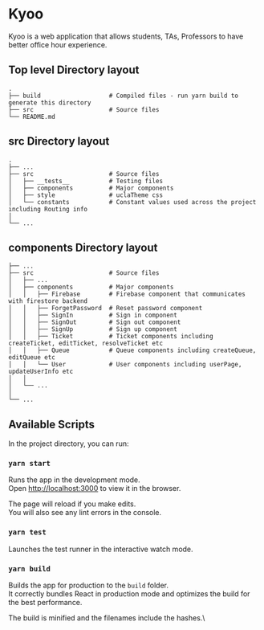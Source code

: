 # Kyoo
Kyoo is a web application that allows students, TAs, Professors to have better office hour experience. 

## Top level Directory layout
```
.
├── build                   # Compiled files - run yarn build to generate this directory
├── src                     # Source files 
└── README.md
```

## src Directory layout
```
.
├── ...
├── src                     # Source files
│   ├── __tests__           # Testing files
│   ├── components          # Major components
│   ├── style               # uclaTheme css
│   └── constants           # Constant values used across the project including Routing info
│     
└── ...
```
## components Directory layout
```
├── ...
├── src                     # Source files
│   ├── ...         
│   ├── components          # Major components
│   │   ├── Firebase        # Firebase component that communicates with firestore backend
│   │   ├── ForgetPassword  # Reset password component
│   │   ├── SignIn          # Sign in component
│   │   ├── SignOut         # Sign out component
│   │   ├── SignUp          # Sign up component
│   │   ├── Ticket          # Ticket components including createTicket, editTicket, resolveTicket etc
│   │   ├── Queue           # Queue components including createQueue, editQueue etc
│   │   └── User            # User components including userPage, updateUserInfo etc
│   │     
│   └── ...    
│     
└── ...
```

## Available Scripts

In the project directory, you can run:

### `yarn start`

Runs the app in the development mode.\
Open [http://localhost:3000](http://localhost:3000) to view it in the browser.

The page will reload if you make edits.\
You will also see any lint errors in the console.

### `yarn test`

Launches the test runner in the interactive watch mode.

### `yarn build`

Builds the app for production to the `build` folder.\
It correctly bundles React in production mode and optimizes the build for the best performance.

The build is minified and the filenames include the hashes.\



